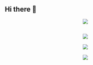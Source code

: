 ## Hi there 👋

<p align="center">
  <a href="https://skillicons.dev">
    <img src="https://skillicons.dev/icons?i=py,tensorflow,azure,aws,git" />
  </a>
</p>

<p align="center">
  </br>
  
  <a href="https://git.io/streak-stats">
    <img src=https://streak-stats.demolab.com/?user=alinapetukhova&&theme=tokyonight&&hide_border=true&card_width=495>
  </a>
   
  </br>
  </br>
  
  <a href="https://github.com/anuraghazra/github-readme-stats">
    <img src=https://github-readme-stats-git-masterrstaa-rickstaa.vercel.app/api/top-langs/?username=alinapetukhova&hide_border=true&langs_count=5&show_icons=true&card_width=495&theme=tokyonight&hide=jupyter%20notebook,html>
  
  </br>
  </br>

  <a href="https://github.com/anuraghazra/github-readme-stats">
    <img src=https://github-readme-stats.vercel.app/api?username=alinapetukhova&show=prs_merged,prs_merged_percentage&hide=contribs&show_icons=true&theme=tokyonight&rank_icon=github&card_width=495 />
  </a>
    
</p>

<!--
**alinapetukhova/alinapetukhova** is a ✨ _special_ ✨ repository because its `README.md` (this file) appears on your GitHub profile.

Here are some ideas to get you started:

- 🔭 I’m currently working on ...
- 🌱 I’m currently learning ...
- 👯 I’m looking to collaborate on ...
- 🤔 I’m looking for help with ...
- 💬 Ask me about ...
- 📫 How to reach me: ...
- 😄 Pronouns: ...
- ⚡ Fun fact: ...
-->
